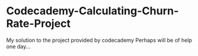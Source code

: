 # Codecademy-Calculating-Churn-Rate-Project
My solution to the project provided by codecademy
Perhaps will be of help one day...
